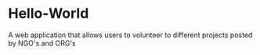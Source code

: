 # Hello-World
A web application that allows users to volunteer to different projects posted by NGO's and ORG's
